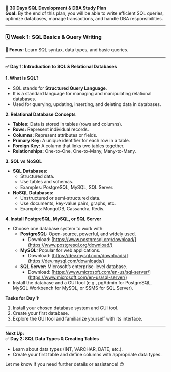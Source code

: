 📅 **30 Days SQL Development & DBA Study Plan**  
**Goal:** By the end of this plan, you will be able to write efficient SQL queries, optimize databases, manage transactions, and handle DBA responsibilities.

---

### 🗓 **Week 1: SQL Basics & Query Writing**  
**📌 Focus:** Learn SQL syntax, data types, and basic queries.

---

#### ✅ **Day 1: Introduction to SQL & Relational Databases**

**1. What is SQL?**  
- SQL stands for **Structured Query Language**.  
- It is a standard language for managing and manipulating relational databases.  
- Used for querying, updating, inserting, and deleting data in databases.  

**2. Relational Database Concepts**  
- **Tables:** Data is stored in tables (rows and columns).  
- **Rows:** Represent individual records.  
- **Columns:** Represent attributes or fields.  
- **Primary Key:** A unique identifier for each row in a table.  
- **Foreign Key:** A column that links two tables together.  
- **Relationships:** One-to-One, One-to-Many, Many-to-Many.  

**3. SQL vs NoSQL**  
- **SQL Databases:**  
  - Structured data.  
  - Use tables and schemas.  
  - Examples: PostgreSQL, MySQL, SQL Server.  
- **NoSQL Databases:**  
  - Unstructured or semi-structured data.  
  - Use documents, key-value pairs, graphs, etc.  
  - Examples: MongoDB, Cassandra, Redis.  

**4. Install PostgreSQL, MySQL, or SQL Server**  
- Choose one database system to work with:  
  - **PostgreSQL:** Open-source, powerful, and widely used.  
    - Download: [https://www.postgresql.org/download/](https://www.postgresql.org/download/)  
  - **MySQL:** Popular for web applications.  
    - Download: [https://dev.mysql.com/downloads/](https://dev.mysql.com/downloads/)  
  - **SQL Server:** Microsoft’s enterprise-level database.  
    - Download: [https://www.microsoft.com/en-us/sql-server/](https://www.microsoft.com/en-us/sql-server/)  
- Install the database and a GUI tool (e.g., pgAdmin for PostgreSQL, MySQL Workbench for MySQL, or SSMS for SQL Server).  

**Tasks for Day 1:**  
1. Install your chosen database system and GUI tool.  
2. Create your first database.  
3. Explore the GUI tool and familiarize yourself with its interface.  

---

**Next Up:**  
✅ **Day 2: SQL Data Types & Creating Tables**  
- Learn about data types (INT, VARCHAR, DATE, etc.).  
- Create your first table and define columns with appropriate data types.  

Let me know if you need further details or assistance! 😊
